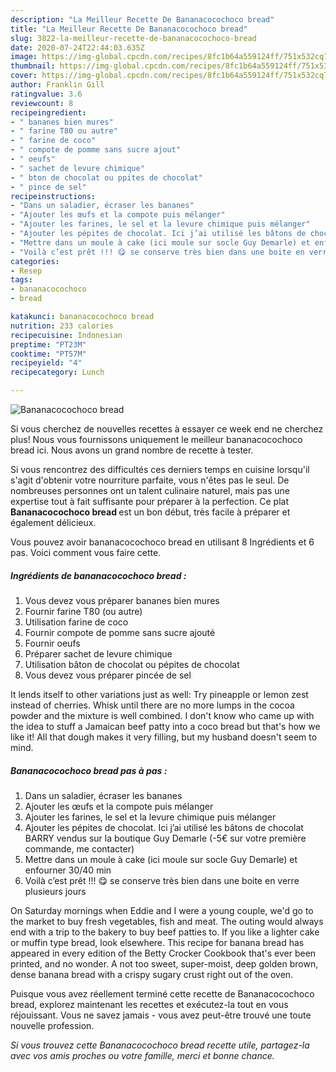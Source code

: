 ```yaml
---
description: "La Meilleur Recette De Bananacocochoco bread"
title: "La Meilleur Recette De Bananacocochoco bread"
slug: 3822-la-meilleur-recette-de-bananacocochoco-bread
date: 2020-07-24T22:44:03.635Z
image: https://img-global.cpcdn.com/recipes/8fc1b64a559124ff/751x532cq70/bananacocochoco-bread-photo-principale-de-la-recette.jpg
thumbnail: https://img-global.cpcdn.com/recipes/8fc1b64a559124ff/751x532cq70/bananacocochoco-bread-photo-principale-de-la-recette.jpg
cover: https://img-global.cpcdn.com/recipes/8fc1b64a559124ff/751x532cq70/bananacocochoco-bread-photo-principale-de-la-recette.jpg
author: Franklin Gill
ratingvalue: 3.6
reviewcount: 8
recipeingredient:
- " bananes bien mures"
- " farine T80 ou autre"
- " farine de coco"
- " compote de pomme sans sucre ajout"
- " oeufs"
- " sachet de levure chimique"
- " bton de chocolat ou ppites de chocolat"
- " pince de sel"
recipeinstructions:
- "Dans un saladier, écraser les bananes"
- "Ajouter les œufs et la compote puis mélanger"
- "Ajouter les farines, le sel et la levure chimique puis mélanger"
- "Ajouter les pépites de chocolat. Ici j’ai utilisé les bâtons de chocolat BARRY vendus sur la boutique Guy Demarle (-5€ sur votre première commande, me contacter)"
- "Mettre dans un moule à cake (ici moule sur socle Guy Demarle) et enfourner 30/40 min"
- "Voilà c’est prêt !!! 😋 se conserve très bien dans une boite en verre plusieurs jours"
categories:
- Resep
tags:
- bananacocochoco
- bread

katakunci: bananacocochoco bread 
nutrition: 233 calories
recipecuisine: Indonesian
preptime: "PT23M"
cooktime: "PT57M"
recipeyield: "4"
recipecategory: Lunch

---
```



![Bananacocochoco bread](https://img-global.cpcdn.com/recipes/8fc1b64a559124ff/751x532cq70/bananacocochoco-bread-photo-principale-de-la-recette.jpg)

Si vous cherchez de nouvelles recettes à essayer ce week end ne cherchez plus! Nous vous fournissons uniquement le meilleur bananacocochoco bread ici. Nous avons un grand nombre de recette à tester.

Si vous rencontrez des difficultés ces derniers temps en cuisine lorsqu'il s'agit d'obtenir votre nourriture parfaite, vous n'êtes pas le seul. De nombreuses personnes ont un talent culinaire naturel, mais pas une expertise tout à fait suffisante pour préparer à la perfection. Ce plat <strong> Bananacocochoco bread </strong> est un bon début, très facile à préparer et également délicieux.

<!--inarticleads1-->

Vous pouvez avoir bananacocochoco bread en utilisant 8 Ingrédients et 6 pas. Voici comment vous faire cette.

##### Ingrédients de bananacocochoco bread :

1. Vous devez vous préparer  bananes bien mures
1. Fournir  farine T80 (ou autre)
1. Utilisation  farine de coco
1. Fournir  compote de pomme sans sucre ajouté
1. Fournir  oeufs
1. Préparer  sachet de levure chimique
1. Utilisation  bâton de chocolat ou pépites de chocolat
1. Vous devez vous préparer  pincée de sel


It lends itself to other variations just as well: Try pineapple or lemon zest instead of cherries. Whisk until there are no more lumps in the cocoa powder and the mixture is well combined. I don&#39;t know who came up with the idea to stuff a Jamaican beef patty into a coco bread but that&#39;s how we like it! All that dough makes it very filling, but my husband doesn&#39;t seem to mind. 

<!--inarticleads2-->

##### Bananacocochoco bread pas à pas :

1. Dans un saladier, écraser les bananes
1. Ajouter les œufs et la compote puis mélanger
1. Ajouter les farines, le sel et la levure chimique puis mélanger
1. Ajouter les pépites de chocolat. Ici j’ai utilisé les bâtons de chocolat BARRY vendus sur la boutique Guy Demarle (-5€ sur votre première commande, me contacter)
1. Mettre dans un moule à cake (ici moule sur socle Guy Demarle) et enfourner 30/40 min
1. Voilà c’est prêt !!! 😋 se conserve très bien dans une boite en verre plusieurs jours


On Saturday mornings when Eddie and I were a young couple, we&#39;d go to the market to buy fresh vegetables, fish and meat. The outing would always end with a trip to the bakery to buy beef patties to. If you like a lighter cake or muffin type bread, look elsewhere. This recipe for banana bread has appeared in every edition of the Betty Crocker Cookbook that&#39;s ever been printed, and no wonder. A not too sweet, super-moist, deep golden brown, dense banana bread with a crispy sugary crust right out of the oven. 

<!--inarticleads1-->

<p>
Puisque vous avez réellement terminé cette recette de Bananacocochoco bread, explorez maintenant les recettes et exécutez-la tout en vous réjouissant. Vous ne savez jamais - vous avez peut-être trouvé une toute nouvelle profession.
</p>

<p>
<i>Si vous trouvez cette Bananacocochoco bread recette utile, partagez-la avec vos amis proches ou votre famille, merci et bonne chance.</i>
</p>
